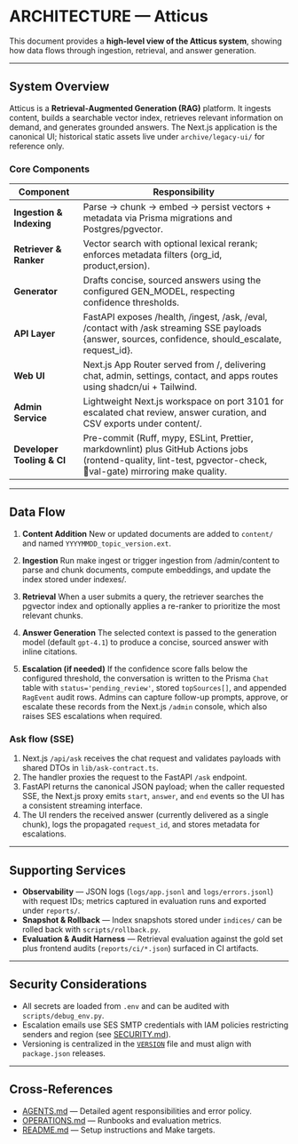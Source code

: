 # ARCHITECTURE — Atticus

This document provides a **high‑level view of the Atticus system**, showing how data flows through ingestion, retrieval, and answer generation.

---

## System Overview

Atticus is a **Retrieval‑Augmented Generation (RAG)** platform.
It ingests content, builds a searchable vector index, retrieves relevant information on demand, and generates grounded answers.
The Next.js application is the canonical UI; historical static assets live under `archive/legacy-ui/` for reference only.

### Core Components

<!-- markdownlint-disable-next-line MD013 -->

| Component | Responsibility |
| --------- | -------------- |
| **Ingestion & Indexing** | Parse → chunk → embed → persist vectors + metadata via Prisma migrations and Postgres/pgvector. |
| **Retriever & Ranker** | Vector search with optional lexical rerank; enforces metadata filters (org_id, product,ersion). |
| **Generator** | Drafts concise, sourced answers using the configured GEN_MODEL, respecting confidence thresholds. |
| **API Layer** | FastAPI exposes /health, /ingest, /ask, /eval, /contact with /ask streaming SSE payloads {answer, sources, confidence, should_escalate, request_id}. |
| **Web UI** | Next.js App Router served from /, delivering chat, admin, settings, contact, and apps routes using shadcn/ui + Tailwind. |
| **Admin Service** | Lightweight Next.js workspace on port 3101 for escalated chat review, answer curation, and CSV exports under content/. |
| **Developer Tooling & CI** | Pre-commit (Ruff, mypy, ESLint, Prettier, markdownlint) plus GitHub Actions jobs (rontend-quality, lint-test, pgvector-check, val-gate) mirroring make quality. |

---

## Data Flow

1. **Content Addition**
   New or updated documents are added to `content/` and named `YYYYMMDD_topic_version.ext`.

2. **Ingestion**
   Run make ingest or trigger ingestion from /admin/content to parse and chunk documents, compute embeddings, and update the index stored under indexes/.

3. **Retrieval**
   When a user submits a query, the retriever searches the pgvector index and optionally applies a re-ranker to prioritize the most relevant chunks.

4. **Answer Generation**
   The selected context is passed to the generation model (default `gpt-4.1`) to produce a concise, sourced answer with inline citations.

5. **Escalation (if needed)**
   If the confidence score falls below the configured threshold, the conversation is written to the Prisma `Chat` table with `status='pending_review'`, stored `topSources[]`, and appended `RagEvent` audit rows. Admins can capture follow-up prompts, approve, or escalate these records from the Next.js `/admin` console, which also raises SES escalations when required.

### Ask flow (SSE)

1. Next.js `/api/ask` receives the chat request and validates payloads with shared DTOs in `lib/ask-contract.ts`.
2. The handler proxies the request to the FastAPI `/ask` endpoint.
3. FastAPI returns the canonical JSON payload; when the caller requested SSE, the Next.js proxy emits `start`, `answer`, and `end` events so the UI has a consistent streaming interface.
4. The UI renders the received answer (currently delivered as a single chunk), logs the propagated `request_id`, and stores metadata for escalations.

---

## Supporting Services

- **Observability** — JSON logs (`logs/app.jsonl` and `logs/errors.jsonl`) with request IDs; metrics captured in evaluation runs and exported under `reports/`.
- **Snapshot & Rollback** — Index snapshots stored under `indices/` can be rolled back with `scripts/rollback.py`.
- **Evaluation & Audit Harness** — Retrieval evaluation against the gold set plus frontend audits (`reports/ci/*.json`) surfaced in CI artifacts.

---

## Security Considerations

- All secrets are loaded from `.env` and can be audited with `scripts/debug_env.py`.
- Escalation emails use SES SMTP credentials with IAM policies restricting senders and region (see [SECURITY.md](SECURITY.md)).
- Versioning is centralized in the [`VERSION`](../VERSION) file and must align with `package.json` releases.

---

## Cross-References

- [AGENTS.md](AGENTS.md) — Detailed agent responsibilities and error policy.
- [OPERATIONS.md](OPERATIONS.md) — Runbooks and evaluation metrics.
- [README.md](../README.md) — Setup instructions and Make targets.
